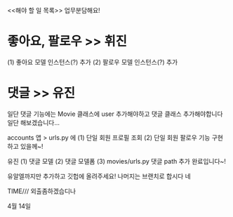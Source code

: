 <<해야 할 일 목록>>
업무분담해요!

# 좋아요, 팔로우 >> 휘진
(1) 좋아요 모델 인스턴스(?) 추가
(2) 팔로우 모델 인스턴스(?) 추가

# 댓글 >> 유진
일단 댓글 기능에는
Movie 클래스에 user 추가해야하고
댓글 클래스 추가해야합니다
일단 해보겠습니다...

accounts 앱 > urls.py 에 
(1) 단일 회원 프로필 조회
(2) 단일 회원 팔로우 기능 구현하고 있을께~!

유진
(1) 댓글 모델
(2) 댓글 모델폼
(3) movies/urls.py 댓글 path 추가
완료입니다~!


유알엘까지만 추가하고 깃헙에 올려주세요! 나머지는 브랜치로 합시다
네


TIME/// 외출좀하겠습디나

4월 14일
